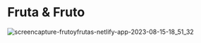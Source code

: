 # Fruta & Fruto

![screencapture-frutoyfrutas-netlify-app-2023-08-15-18_51_32](https://github.com/BrayanElias/FRUTA-Y-FRUTO/assets/85414364/f03d6f6f-4432-4556-a539-385d4fd3e86e)
